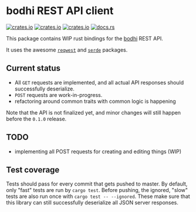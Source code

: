 # bodhi REST API client

[![crates.io](https://img.shields.io/crates/v/bodhi.svg)](https://crates.io/crates/bodhi/)
[![crates.io](https://img.shields.io/crates/d/bodhi.svg)](https://crates.io/crates/bodhi/)
[![crates.io](https://img.shields.io/crates/l/bodhi.svg)](https://crates.io/crates/bodhi/)
[![docs.rs](https://docs.rs/bodhi/badge.svg)](https://docs.rs/bodhi/)

This package contains WIP rust bindings for the [bodhi] REST API.

[bodhi]: https://github.com/fedora-infra/bodhi

It uses the awesome [`reqwest`][reqwest] and [`serde`][serde] packages.

[reqwest]: https://github.com/seanmonstar/reqwest
[serde]: https://github.com/serde-rs/serde

## Current status

- All `GET` requests are implemented, and all actual API responses should successfully deserialize.
- `POST` requests are work-in-progress.
- refactoring around common traits with common logic is happening

Note that the API is not finalized yet, and minor changes will still happen before the `0.1.0` release.


## TODO

- implementing all POST requests for creating and editing things (WIP)


## Test coverage

Tests should pass for every commit that gets pushed to master. By default, only "fast" tests are run by `cargo test`.
Before pushing, the ignored, "slow" tests are also run once with `cargo test -- --ignored`. These make sure that this
library can still successfully deserialize all JSON server responses.

